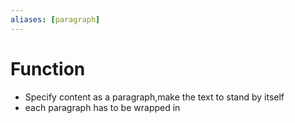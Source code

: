 ```yaml
---
aliases: [paragraph]
---
```

# Function
- Specify content as a paragraph,make the text to stand by itself
- each paragraph has to be wrapped in